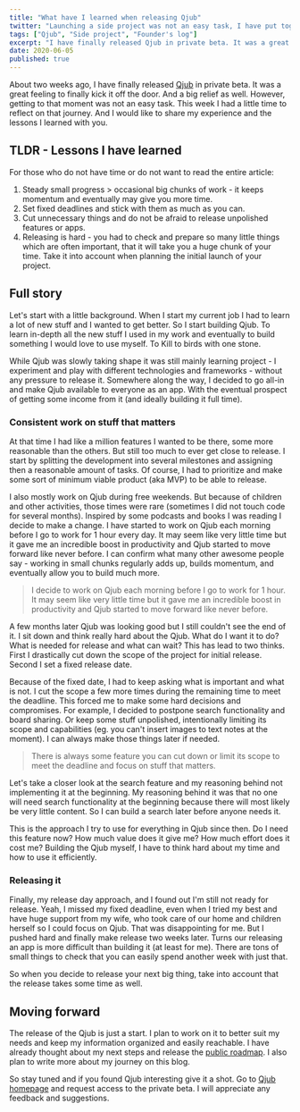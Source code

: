 ```yaml
---
title: "What have I learned when releasing Qjub"
twitter: "Launching a side project was not an easy task, I have put together few tips I have learned in the process"
tags: ["Qjub", "Side project", "Founder's log"]
excerpt: "I have finally released Qjub in private beta. It was a great feeling to finally kick it off the door. And a big relief as well. However, getting to that moment was not an easy task. I would like to share my experience and the lessons I learned with you."
date: 2020-06-05
published: true
---
```


About two weeks ago, I have finally released [Qjub](https://qjub.app) in private beta. It was a great feeling to finally kick it off the door. And a big relief as well. However, getting to that moment was not an easy task. This week I had a little time to reflect on that journey. And I would like to share my experience and the lessons I learned with you.

## TLDR - Lessons I have learned

For those who do not have time or do not want to read the entire article:

1. Steady small progress > occasional big chunks of work - it keeps momentum and eventually may give you more time.
1. Set fixed deadlines and stick with them as much as you can.
1. Cut unnecessary things and do not be afraid to release unpolished features or apps.
1. Releasing is hard - you had to check and prepare so many little things which are often important, that it will take you a huge chunk of your time. Take it into account when planning the initial launch of your project.

## Full story

Let's start with a little background. When I start my current job I had to learn a lot of new stuff and I wanted to get better. So I start building Qjub. To learn in-depth all the new stuff I used in my work and eventually to build something I would love to use myself. To Kill to birds with one stone.

While Qjub was slowly taking shape it was still mainly learning project - I experiment and play with different technologies and frameworks - without any pressure to release it. Somewhere along the way, I decided to go all-in and make Qjub available to everyone as an app. With the eventual prospect of getting some income from it (and ideally building it full time).

### Consistent work on stuff that matters

At that time I had like a million features I wanted to be there, some more reasonable than the others. But still too much to ever get close to release. I start by splitting the development into several milestones and assigning then a reasonable amount of tasks. Of course, I had to prioritize and make some sort of minimum viable product (aka MVP) to be able to release.

I also mostly work on Qjub during free weekends. But because of children and other activities, those times were rare (sometimes I did not touch code for several months). Inspired by some podcasts and books I was reading I decide to make a change. I have started to work on Qjub each morning before I go to work for 1 hour every day. It may seem like very little time but it gave me an incredible boost in productivity and Qjub started to move forward like never before. I can confirm what many other awesome people say - working in small chunks regularly adds up, builds momentum, and eventually allow you to build much more.

> I decide to work on Qjub each morning before I go to work for 1 hour. It may seem like very little time but it gave me an incredible boost in productivity and Qjub started to move forward like never before.

A few months later Qjub was looking good but I still couldn't see the end of it. I sit down and think really hard about the Qjub. What do I want it to do? What is needed for release and what can wait? This has lead to two thinks. First I drastically cut down the scope of the project for initial release. Second I set a fixed release date.

Because of the fixed date, I had to keep asking what is important and what is not. I cut the scope a few more times during the remaining time to meet the deadline. This forced me to make some hard decisions and compromises. For example, I decided to postpone search functionality and board sharing. Or keep some stuff unpolished, intentionally limiting its scope and capabilities (eg. you can't insert images to text notes at the moment). I can always make those things later if needed.

> There is always some feature you can cut down or limit its scope to meet the deadline and focus on stuff that matters.

Let's take a closer look at the search feature and my reasoning behind not implementing it at the beginning. My reasoning behind it was that no one will need search functionality at the beginning because there will most likely be very little content. So I can build a search later before anyone needs it.

This is the approach I try to use for everything in Qjub since then. Do I need this feature now? How much value does it give me? How much effort does it cost me? Building the Qjub myself, I have to think hard about my time and how to use it efficiently.

### Releasing it

Finally, my release day approach, and I found out I'm still not ready for release. Yeah, I missed my fixed deadline, even when I tried my best and have huge support from my wife, who took care of our home and children herself so I could focus on Qjub. That was disappointing for me. But I pushed hard and finally make release two weeks later. Turns our releasing an app is more difficult than building it (at least for me). There are tons of small things to check that you can easily spend another week with just that.

So when you decide to release your next big thing, take into account that the release takes some time as well.

## Moving forward

The release of the Qjub is just a start. I plan to work on it to better suit my needs and keep my information organized and easily reachable. I have already thought about my next steps and release the [public roadmap](https://trello.com/b/hIX23oVP/qjub-public-roadmap). I also plan to write more about my journey on this blog.

So stay tuned and if you found Qjub interesting give it a shot. Go to [Qjub homepage](https://qjub.app/#request-access) and request access to the private beta. I will appreciate any feedback and suggestions.
